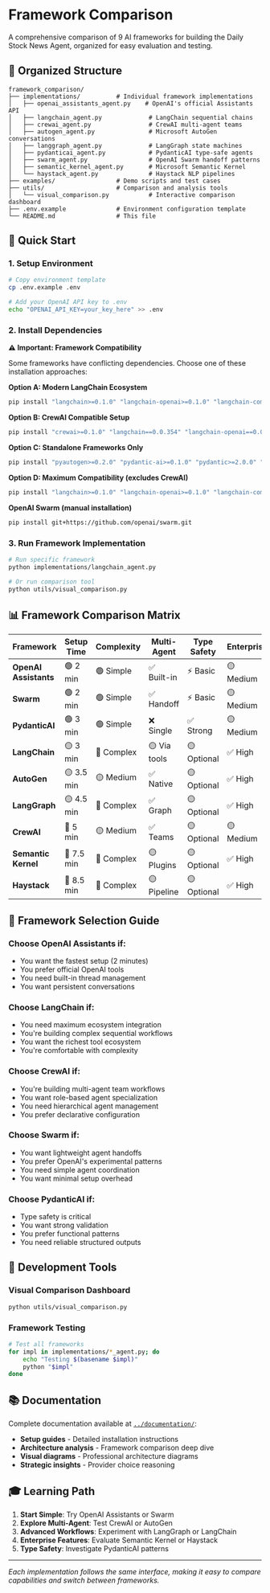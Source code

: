 # Framework Comparison

A comprehensive comparison of 9 AI frameworks for building the Daily Stock News Agent, organized for easy evaluation and testing.

## 📁 Organized Structure

```
framework_comparison/
├── implementations/          # Individual framework implementations
│   ├── openai_assistants_agent.py    # OpenAI's official Assistants API
│   ├── langchain_agent.py             # LangChain sequential chains
│   ├── crewai_agent.py                # CrewAI multi-agent teams
│   ├── autogen_agent.py               # Microsoft AutoGen conversations
│   ├── langgraph_agent.py             # LangGraph state machines
│   ├── pydanticai_agent.py            # PydanticAI type-safe agents
│   ├── swarm_agent.py                 # OpenAI Swarm handoff patterns
│   ├── semantic_kernel_agent.py       # Microsoft Semantic Kernel
│   └── haystack_agent.py              # Haystack NLP pipelines
├── examples/                 # Demo scripts and test cases
├── utils/                    # Comparison and analysis tools
│   └── visual_comparison.py           # Interactive comparison dashboard
├── .env.example              # Environment configuration template
└── README.md                 # This file
```

## 🚀 Quick Start

### 1. Setup Environment
```bash
# Copy environment template
cp .env.example .env

# Add your OpenAI API key to .env
echo "OPENAI_API_KEY=your_key_here" >> .env
```

### 2. Install Dependencies

**⚠️ Important: Framework Compatibility**

Some frameworks have conflicting dependencies. Choose one of these installation approaches:

**Option A: Modern LangChain Ecosystem** 
```bash
pip install "langchain>=0.1.0" "langchain-openai>=0.1.0" "langchain-community>=0.0.1" "langgraph>=0.1.0" "langchain-core>=0.1.0"
```

**Option B: CrewAI Compatible Setup**
```bash
pip install "crewai>=0.1.0" "langchain==0.0.354" "langchain-openai==0.0.2"
```

**Option C: Standalone Frameworks Only**
```bash
pip install "pyautogen>=0.2.0" "pydantic-ai>=0.1.0" "pydantic>=2.0.0" "semantic-kernel>=0.4.0" "haystack-ai>=2.0.0"
```

**Option D: Maximum Compatibility (excludes CrewAI)**
```bash
pip install "langchain>=0.1.0" "langchain-openai>=0.1.0" "langchain-community>=0.0.1" "langgraph>=0.1.0" "langchain-core>=0.1.0" "pyautogen>=0.2.0" "pydantic-ai>=0.1.0" "pydantic>=2.0.0" "semantic-kernel>=0.4.0" "haystack-ai>=2.0.0"
```

**OpenAI Swarm (manual installation)**
```bash
pip install git+https://github.com/openai/swarm.git
```

### 3. Run Framework Implementation
```bash
# Run specific framework
python implementations/langchain_agent.py

# Or run comparison tool
python utils/visual_comparison.py
```

## 📊 Framework Comparison Matrix

| Framework | Setup Time | Complexity | Multi-Agent | Type Safety | Enterprise | Learning Curve |
|-----------|------------|------------|-------------|-------------|------------|----------------|
| **OpenAI Assistants** | 🟢 2 min | 🟢 Simple | ✅ Built-in | ⚡ Basic | 🟡 Medium | 🟢 Easy |
| **Swarm** | 🟢 2 min | 🟢 Simple | ✅ Handoff | ⚡ Basic | 🟡 Medium | 🟢 Easy |
| **PydanticAI** | 🟢 3 min | 🟢 Simple | ❌ Single | ✅ Strong | 🟡 Medium | 🟢 Easy |
| **LangChain** | 🟡 3 min | 🔴 Complex | 🟡 Via tools | 🟡 Optional | ✅ High | 🔴 Steep |
| **AutoGen** | 🟡 3.5 min | 🟡 Medium | ✅ Native | 🟡 Optional | ✅ High | 🟡 Medium |
| **LangGraph** | 🟡 4.5 min | 🔴 Complex | ✅ Graph | 🟡 Optional | ✅ High | 🔴 Steep |
| **CrewAI** | 🔴 5 min | 🟡 Medium | ✅ Teams | 🟡 Optional | 🟡 Medium | 🟡 Medium |
| **Semantic Kernel** | 🔴 7.5 min | 🔴 Complex | 🟡 Plugins | 🟡 Optional | ✅ High | 🔴 Steep |
| **Haystack** | 🔴 8.5 min | 🔴 Complex | 🟡 Pipeline | 🟡 Optional | ✅ High | 🔴 Steep |

## 🎯 Framework Selection Guide

### **Choose OpenAI Assistants if:**
- You want the fastest setup (2 minutes)
- You prefer official OpenAI tools
- You need built-in thread management
- You want persistent conversations

### **Choose LangChain if:**
- You need maximum ecosystem integration
- You're building complex sequential workflows
- You want the richest tool ecosystem
- You're comfortable with complexity

### **Choose CrewAI if:**
- You're building multi-agent team workflows
- You want role-based agent specialization
- You need hierarchical agent management
- You prefer declarative configuration

### **Choose Swarm if:**
- You want lightweight agent handoffs
- You prefer OpenAI's experimental patterns
- You need simple agent coordination
- You want minimal setup overhead

### **Choose PydanticAI if:**
- Type safety is critical
- You want strong validation
- You prefer functional patterns
- You need reliable structured outputs

## 🔧 Development Tools

### Visual Comparison Dashboard
```bash
python utils/visual_comparison.py
```

### Framework Testing
```bash
# Test all frameworks
for impl in implementations/*_agent.py; do
    echo "Testing $(basename $impl)"
    python "$impl"
done
```

## 📚 Documentation

Complete documentation available at [`../documentation/`](../documentation/):
- **Setup guides** - Detailed installation instructions
- **Architecture analysis** - Framework comparison deep dive
- **Visual diagrams** - Professional architecture diagrams
- **Strategic insights** - Provider choice reasoning

## 🎓 Learning Path

1. **Start Simple**: Try OpenAI Assistants or Swarm
2. **Explore Multi-Agent**: Test CrewAI or AutoGen
3. **Advanced Workflows**: Experiment with LangGraph or LangChain
4. **Enterprise Features**: Evaluate Semantic Kernel or Haystack
5. **Type Safety**: Investigate PydanticAI patterns

---

*Each implementation follows the same interface, making it easy to compare capabilities and switch between frameworks.*
